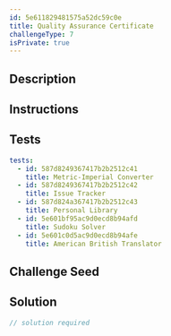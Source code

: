 ```yaml
---
id: 5e611829481575a52dc59c0e
title: Quality Assurance Certificate
challengeType: 7
isPrivate: true
---
```


## Description

<section id='description'>

</section>

## Instructions

<section id='instructions'>

</section>

## Tests

<section id='tests'>

```yml
tests:
  - id: 587d8249367417b2b2512c41
    title: Metric-Imperial Converter
  - id: 587d8249367417b2b2512c42
    title: Issue Tracker
  - id: 587d824a367417b2b2512c43
    title: Personal Library
  - id: 5e601bf95ac9d0ecd8b94afd
    title: Sudoku Solver
  - id: 5e601c0d5ac9d0ecd8b94afe
    title: American British Translator
```

</section>

## Challenge Seed

<section id='challengeSeed'>

</section>

## Solution

<section id='solution'>

```js
// solution required
```

</section>
